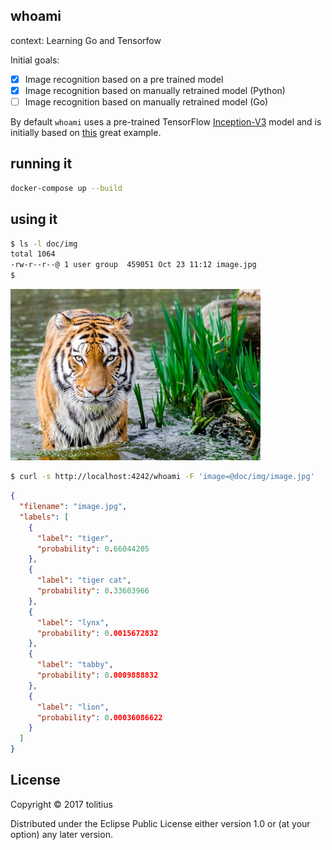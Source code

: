 ## whoami

context: Learning Go and Tensorfow

Initial goals:

- [x] Image recognition based on a pre trained model
- [x] Image recognition based on manually retrained model (Python)
- [ ] Image recognition based on manually retrained model (Go)

By default `whoami` uses a pre-trained TensorFlow [Inception-V3](https://arxiv.org/abs/1512.00567) model
and is initially based on [this](https://outcrawl.com/image-recognition-api-go-tensorflow/) great example.

## running it

```bash
docker-compose up --build
```

## using it

```bash
$ ls -l doc/img
total 1064
-rw-r--r--@ 1 user group  459051 Oct 23 11:12 image.jpg
$
```

<img src="doc/img/image.jpg" width="400px">

```bash
$ curl -s http://localhost:4242/whoami -F 'image=@doc/img/image.jpg'
```
```json
{
  "filename": "image.jpg",
  "labels": [
    {
      "label": "tiger",
      "probability": 0.66044205
    },
    {
      "label": "tiger cat",
      "probability": 0.33603966
    },
    {
      "label": "lynx",
      "probability": 0.0015672832
    },
    {
      "label": "tabby",
      "probability": 0.0009888832
    },
    {
      "label": "lion",
      "probability": 0.00036086622
    }
  ]
}
```

## License

Copyright © 2017 tolitius

Distributed under the Eclipse Public License either version 1.0 or (at your option) any later version.
